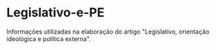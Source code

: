 # Legislativo-e-PE
Informações utilizadas na elaboração do artigo "Legislativo, orientação ideológica e política externa".
